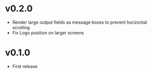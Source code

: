 # v0.2.0

* Render large output fields as message boxes to prevent horizontal scrolling
* Fix Logo position on larger screens

# v0.1.0

* First release